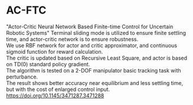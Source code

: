 # AC-FTC
"Actor-Critic Neural Network Based Finite-time Control for Uncertain Robotic Systems"
Terminal sliding mode is utilized to ensure finite settling time, and actor-critic network is to ensure robustness.  
We use RBF network for actor and critic approximator, and continuous sigmoid function for reward calculation.  
The critic is updated based on Recursive Least Square, and actor is based on TD(0) standard policy gradient.  
The algorithm is tested on a 2-DOF manipulator basic tracking task with perturbance.  
The result shows better accuracy near equilibrium and less settling time, but with the cost of enlarged control input.  
https://doi.org/10.1145/3471287.3471288  
